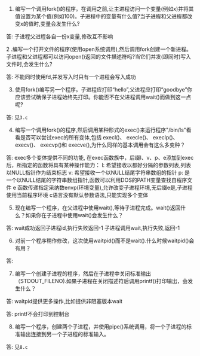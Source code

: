 1. 编写一个调用fork()的程序。在调用之前,让主进程访问一个变量(例如x)并将其值设置为某个值(例如100)。子进程中的变量有什么值?当子进程和父进程都改变x的值时,变量会发生什么?

答:
子进程父进程各自一份x变量,修改互不影响

2 .编写一个打开文件的程序(使用open系统调用),然后调用fork创建一个新进程。子进程和父进程都可以访问open()返回的文件描述符吗?当它们并发(即同时)写入文件时,会发生什么?

答:
不能同时使用fd,并发写入时只有一个进程会写入成功

3. 使用fork()编写另一个程序。子进程应打印“hello”,父进程应打印“goodbye”你应该尝试确保子进程始终先打印。你能否不在父进程调用wait()而做到这一点呢?

答:
见`3.c`

4. 编写一个调用fork()的程序,然后调用某种形式的exec()来运行程序"/bin/ls"看看是否可以尝试exec的所有变体,包括 execl()、 execle()、 execlp()、 execv()、 execvp()和 execve(),为什么同样的基本调用会有这么多变种？

答:
exec多个变体提供不同的功能,
在exec函数族中，后缀l、v、p、e添加到exec后，所指定的函数将具有某种操作能力：
l: 希望接收以都好分隔的参数列表,列表以NULL指针作为结束标志
v: 希望接收一个以NULL结尾字符串数组的指针
p: 是一个以NULL结尾的字符串数组指针,函数可以利用DOS的PATH变量查找自程序文件
e 函数传递指定采纳数envp(环境变量),允许改变子进程环境,无后缀e是,子进程使用当前程序环境
c语言没有默认参数语法,只能实现多个变体


5. 现在编写一个程序，在父进程中使用wait(),等待子进程完成。wait()返回什么？如果你在子进程中使用wait()会发生什么？

答:
wait成功返回子进程id,执行失败返回-1
子进程调用wait,执行失败,返回-1

6. 对前一个程序稍作修改，这次使用waitpid()而不是wait().什么时候waitpid()会有用？

答:

7. 编写一个创建子进程的程序，然后在子进程中关闭标准输出（STDOUT_FILENO).如果子进程在关闭描述符后调用printf()打印输出，会发生什么？

答:
waitpid提供更多操作,比如提供非阻塞版本wait

答:
printf不会打印到控制台

8. 编写一个程序，创建两个子进程，并使用pipe()系统调用，将一个子进程的标准输出连接到另一个子进程的标准输入。

答:
见`8.c`